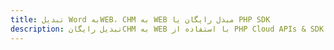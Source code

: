 ---title: تبدیل Word بهWEB، CHM به WEB مبدل رایگان یا PHP SDKdescription: تبدیل رایگانCHM به WEB با استفاده از PHP Cloud APIs & SDK. همچنین اسناد Microsoft Word و OpenOffice را در Cloud ایجاد، ویرایش و رندر کنید.---